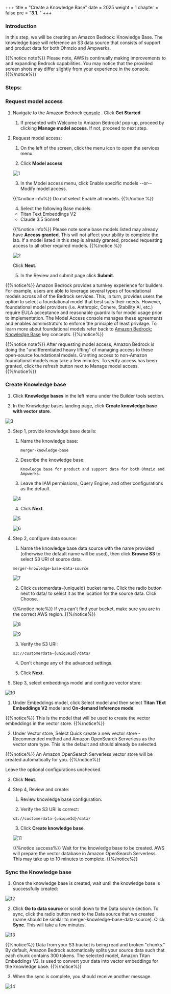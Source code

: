 +++
title = "Create a Knowledge Base"
date = 2025
weight = 1
chapter = false
pre = "<b>3.1. </b>"
+++

### Introduction

In this step, we will be creating an Amazon Bedrock: Knowledge Base. The knowledge base will reference an S3 data source that consists of support and product data for both Ohmzio and Ampwerks.

{{%notice note%}}
Please note, AWS is continually making improvements to and expanding Bedrock capabilities. You may notice that the provided screen shots may differ slightly from your experience in the console.
{{%/notice%}}

### Steps:

### Request model access

1. Navigate to the Amazon Bedrock [console](https://us-west-2.console.aws.amazon.com/bedrock/home?region=us-west-2#/) . Click **Get Started**

   1. If presented with Welcome to Amazon Bedrock! pop-up, proceed by clicking **Manage model access**. If not, proceed to next step.

2. Request model access:

   1. On the left of the screen, click the menu icon to open the services menu.

   2. Click **Model access**

   ![1](/images/3/3.1/1.png)

   3.  In the Model access menu, click Enable specific models --or-- Modify model access.

   {{%notice info%}}
   Do not select Enable all models.
   {{%/notice %}}

   4.  Select the following Base models:

   - Titan Text Embeddings V2
   - Claude 3.5 Sonnet

   {{%notice info%}}
   Please note some base models listed may already have **Access granted**. This will not affect your ability to complete the lab. If a model listed in this step is already granted, proceed requesting access to all other required models.
   {{%/notice %}}

   ![2](/images/3/3.1/2.png)

   Click **Next**.

   5.  In the Review and submit page click **Submit**.

{{%notice%}}
Amazon Bedrock provides a turnkey experience for builders. For example, users are able to leverage several types of foundational models across all of the Bedrock services. This, in turn, provides users the option to select a foundational model that best suits their needs. However, foundational model providers (i.e. Anthropic, Cohere, Stability AI, etc.) require EULA acceptance and reasonable guardrails for model usage prior to implementation. The Model Access console manages these agreements and enables administrators to enforce the principle of least privilage. To learn more about foundational models refer back to [Amazon Bedrock: Knowledge Base](../_index.md) key concepts.
{{%/notice%}}

{{%notice note%}}
After requesting model access, Amazon Bedrock is doing the "undifferentiated heavy lifting" of managing access to these open-source foundational models. Granting access to non-Amazon foundational models may take a few minutes. To verify access has been granted, click the refresh button next to Manage model access.
{{%/notice%}}

### Create Knowledge base

1. Click **Knowledge bases** in the left menu under the Builder tools section.

2. In the Knowledge bases landing page, click **Create knowledge base with vector store**.

![3](/images/3/3.1/3.png)

3. Step 1, provide knowledge base details:

   1. Name the knowledge base:

      `merger-knowledge-base`

   2. Describe the knowledge base:

      `Knowledge base for product and support data for both Ohmzio and Ampwerks.`

   3. Leave the IAM permissions, Query Engine, and other configurations as the default.

   ![4](/images/3/3.1/4.png)

   4.  Click **Next**.

   ![5](/images/3/3.1/5.png)

   ![6](/images/3/3.1/6.png)

4. Step 2, configure data source:

   1. Name the knowledge base data source with the name provided (otherwise the default name will be used), then click **Browse S3** to select S3 URI of source data.

   `merger-knowledge-base-data-source`

   ![7](/images/3/3.1/7.png)

   2.  Click customerdata-{uniqueId} bucket name. Click the radio button next to data/ to select it as the location for the source data. Click Choose.

   {{%notice note%}}
   If you can't find your bucket, make sure you are in the correct AWS region.
   {{%/notice%}}

   ![8](/images/3/3.1/8.png)

   ![9](/images/3/3.1/9.png)

   3.  Verify the S3 URI:

   `s3://customerdata-{uniqueId}/data/`

   4.  Don't change any of the advanced settings.

   5.  Click **Next**.

5.  Step 3, select embeddings model and configure vector store:

   ![10](/images/3/3.1/10.png)

   1.  Under Embeddings model, click Select model and then select **Titan TExt Embeddings V2** model and **On-demand Inference mode**.

   {{%notice%}}
   This is the model that will be used to create the vector embeddings in the vector store.
   {{%/notice%}}

   2.  Under Vector store, Select Quick create a new vector store - Recommended method and Amazon OpenSearch Serverless as the vector store type. This is the default and should already be selected.

   {{%notice%}}
   An Amazon OpenSearch Serverless vector store will be created automatically for you.
   {{%/notice%}}

   Leave the optional configurations unchecked.

   3. Click **Next**.

6. Step 4, Review and create:

   1. Review knowledge base configuration.

   2. Verify the S3 URI is correct:

   `s3://customerdata-{uniqueId}/data/`

   3. Click **Create knowledge base**.

   ![11](/images/3/3.1/11.png)

   {{%notice success%}}
   Wait for the knowledge base to be created. AWS will prepare the vector database in Amazon OpenSearch Serverless. This may take up to 10 minutes to complete.
   {{%/notice%}}

### Sync the Knowledge base

1. Once the knowledge base is created, wait until the knowledge base is successfully created:

![12](/images/3/3.1/12.png)

2. Click **Go to data source** or scroll down to the Data source section. To sync, click the radio button next to the Data source that we created (name should be similar to merger-knowledge-base-data-source). Click **Sync**. This will take a few minutes.

![13](/images/3/3.1/13.png)

{{%notice%}}
Data from your S3 bucket is being read and broken "chunks." By default, Amazon Bedrock automatically splits your source data such that each chunk contains 300 tokens. The selected model, Amazon Titan Embeddings V2, is used to convert your data into vector embeddings for the knowledge base.
{{%/notice%}}

3. When the sync is complete, you should receive another message.

![14](/images/3/3.1/14.png)
